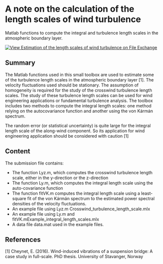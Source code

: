# A note on the calculation of the length scales of wind turbulence

Matlab functions to compute the integral and turbulence length scales in the atmospheric boundary layer.

[![View Estimation of the length scales of wind turbulence on File Exchange](https://www.mathworks.com/matlabcentral/images/matlab-file-exchange.svg)](https://se.mathworks.com/matlabcentral/fileexchange/108944-estimation-of-the-length-scales-of-wind-turbulence)


## Summary

The Matlab functions used in this small toolbox are used to estimate some of the turbulence length scales in the atmospheric boundary layer [1]. The velocity fluctuations used should be stationary. The assumption of homogeneity is required for the study of the crosswind turbulence length scales. The study of these turbulence length scales can be used for wind engineering applications or fundamental turbulence analysis.  The toolbox includes two methods to compute the integral length scales: one method relying on the autocovariance function and another using the von Kármán spectrum.

The random error (or statistical uncertainty) is quite large for the integral length scale of the along-wind component. So its application for wind engineering application should be considered with caution [1]


## Content

The submission file contains:

- The function Lyz.m, which computes the crosswind turbulence length scale, either in the y-direction or the z-direction
- The function Ly.m, which computes the integral length scale using the auto-covariance function
- The function fitVK.m computes the integral length scale using a least-square fit of the von Kármán spectrum to the estimated power spectral densities of the velocity fluctuations.
- An example file using Lyz.m Crosswind_turbulence_length_scale.mlx
- An example file using Ly.m and fitVK.mExample_integral_length_scales.mlx
- A data file data.mat used in the example files.


## References

[1] Cheynet, E. (2016). Wind-induced vibrations of a suspension bridge: A case study in full-scale. PhD thesis. University of Stavanger, Norway
